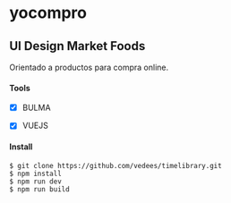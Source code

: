 # yocompro
## UI Design Market Foods
Orientado a productos para compra online.


#### Tools

- [x] BULMA
- [x] VUEJS


#### Install
```
$ git clone https://github.com/vedees/timelibrary.git
$ npm install
$ npm run dev
$ npm run build
```
